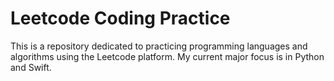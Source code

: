 # Leetcode Coding Practice

This is a repository dedicated to practicing programming languages and algorithms using the Leetcode platform. My current major focus is in Python and Swift.
